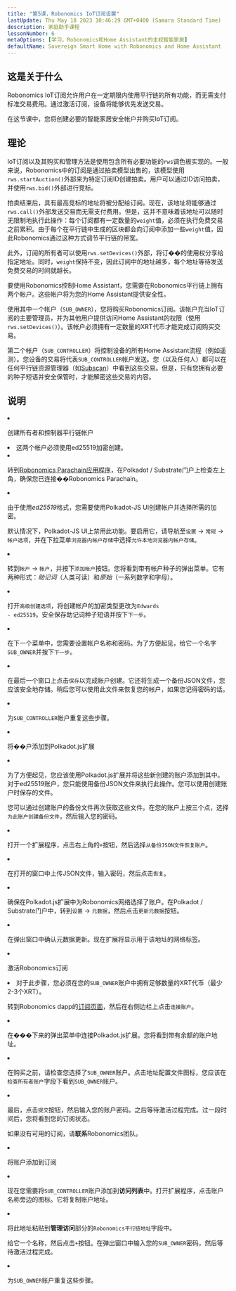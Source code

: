 ```yaml
---
title: "第5课，Robonomics IoT订阅设置"
lastUpdate: Thu May 18 2023 10:46:29 GMT+0400 (Samara Standard Time)
description: 家庭助手课程
lessonNumber: 6
metaOptions: [学习，Robonomics和Home Assistant的主权智能家居]
defaultName: Sovereign Smart Home with Robonomics and Home Assistant
---
```



## 这是关于什么

Robonomics IoT订阅允许用户在一定期限内使用平行链的所有功能，而无需支付标准交易费用。通过激活订阅，设备将能够优先发送交易。

在这节课中，您将创建必要的智能家居安全帐户并购买IoT订阅。

## 理论

IoT订阅以及其购买和管理方法是使用包含所有必要功能的<code>rws</code>调色板实现的。一般来说，Robonomics中的订阅是通过拍卖模型出售的，该模型使用<code>rws.startAuction()</code>外部来为特定订阅ID创建拍卖。用户可以通过ID访问拍卖，并使用<code>rws.bid()</code>外部进行竞标。

拍卖结束后，具有最高竞标的地址将被分配给订阅。现在，该地址将能够通过<code>rws.call()</code>外部发送交易而无需支付费用。但是，这并不意味着该地址可以随时无限制地执行此操作：每个订阅都有一定数量的<code>weight</code>值，必须在执行免费交易之前累积。由于每个在平行链中生成的区块都会向订阅中添加一些<code>weight</code>值，因此Robonomics通过这种方式调节平行链的带宽。

此外，订阅的所有者可以使用<code>rws.setDevices()</code>外部，将订��的使用权分享给指定地址。同时，<code>weight</code>保持不变，因此订阅中的地址越多，每个地址等待发送免费交易的时间就越长。

要使用Robonomics控制Home Assistant，您需要在Robonomics平行链上拥有两个帐户。这些帐户将为您的Home Assistant提供安全性。

使用其中一个帐户（<code>SUB_OWNER</code>），您将购买Robonomics订阅。该帐户充当IoT订阅的主要管理员，并为其他用户提供访问Home Assistant的权限（使用<code>rws.setDevices()</code>）。该帐户必须拥有一定数量的XRT代币才能完成订阅购买交易。

第二个帐户（<code>SUB_CONTROLLER</code>）将控制设备的所有Home Assistant流程（例如遥测）。您设备的交易将代表<code>SUB_CONTROLLER</code>帐户发送。您（以及任何人）都可以在任何平行链资源管理器（如[Subscan](https://robonomics.subscan.io/)）中看到这些交易。但是，只有您拥有必要的种子短语并安全保管时，才能解密这些交易的内容。

## 说明

<List type="numbers">

<li>

创建所有者和控制器平行链帐户

<List>

<li>

<robo-academy-note type="warning" title="WARNING">
这两个帐户必须使用ed25519加密创建。
</robo-academy-note>

</li>

<li>

转到[Robonomics Parachain应用程序](https://polkadot.js.org/apps/?rpc=wss%3A%2F%2Fkusama.rpc.robonomics.network%2F#/)，在Polkadot / Substrate门户上检查左上角，确保您已连接��Robonomics Parachain。

</li>

<li>

由于使用*ed25519*格式，您需要使用Polkadot-JS UI创建帐户并选择所需的加密。 

默认情况下，Polkadot-JS UI上禁用此功能。要启用它，请导航至<code>设置</code> -> <code>常规</code> -> <code>帐户选项</code>，并在下拉菜单<code>浏览器内帐户存储</code>中选择<code>允许本地浏览器内帐户存储</code>。
 
</li>

<li>

转到<code>帐户</code> -> <code>帐户</code>，并按下<code>添加帐户</code>按钮。您将看到带有帐户种子的弹出菜单。它有两种形式：*助记词*（人类可读）和*原始*（一系列数字和字母）。

<LessonVideo  :videos="[{src: 'https://crustipfs.info/ipfs/QmQiJYPYajUJXENX2PzSJMSKGSshyWyPNqugSYxP5eCNvm', type:'mp4'}]" />

</li>

<li>

打开<code>高级创建选项</code>，将创建帐户的加密类型更改为<code>Edwards - ed25519</code>。安全保存助记词种子短语并按下<code>下一步</code>。

</li>

<li>

在下一个菜单中，您需要设置帐户名称和密码。为了方便起见，给它一个名字<code>SUB_OWNER</code>并按下<code>下一步</code>。

</li>

<li>

在最后一个窗口上点击<code>保存</code>以完成帐户创建。它还将生成一个备份JSON文件，您应该安全地存储。稍后您可以使用此文件来恢复您的帐户，如果您记得密码的话。

</li>

<li>

为<code>SUB_CONTROLLER</code>帐户重复这些步骤。

</li>
</List>
</li>

<li>

将��户添加到Polkadot.js扩展

<List type="numbers">

<li>

为了方便起见，您应该使用Polkadot.js扩展并将这些新创建的账户添加到其中。对于ed25519账户，您只能使用备份JSON文件来执行此操作。您可以使用创建账户时保存的文件。

您可以通过创建账户的备份文件再次获取这些文件。在您的账户上按三个点，选择<code>为此账户创建备份文件</code>，然后输入您的密码。

<LessonVideo  :videos="[{src: 'https://crustipfs.info/ipfs/QmRd7gztUjWkLF4W2XuJwy5aXBwzNV2aPCU6CQQLvUpSNj', type:'mp4'}]" />

</li>

<li>

打开一个扩展程序，点击右上角的<code>+</code>按钮，然后选择<code>从备份JSON文件恢复账户</code>。

</li>

<li>

在打开的窗口中上传JSON文件，输入密码，然后点击<code>恢复</code>。

</li>

<li>

确保在Polkadot.js扩展中为Robonomics网络选择了账户。在Polkadot / Substrate门户中，转到<code>设置</code> -> <code>元数据</code>，然后点击<code>更新元数据</code>按钮。 

<LessonVideo  :videos="[{src: 'https://crustipfs.info/ipfs/QmT5sTNP9t8gpbD4RJJw6ETwG4wiziiChAh2uHHBk9Zsyd', type:'mp4'}]" />

</li>

<li>

在弹出窗口中确认元数据更新。现在扩展将显示用于该地址的网络标签。

</li>

</List>
</li>

<li>

激活Robonomics订阅

<List >

<li>

<robo-academy-note type="okay">
对于此步骤，您必须在您的<code>SUB_OWNER</code>账户中拥有足够数量的XRT代币（最少2-3个XRT）。
</robo-academy-note>

转到Robonomics dapp的[订阅页面](https://dapp.robonomics.network/#/subscription)，然后在右侧边栏上点击<code>连接账户</code>。

<LessonVideo  :videos="[{src: 'https://crustipfs.info/ipfs/QmXrFCajmJgkRDSbshGD3QehjnoyS6jafEPSjHdYkoBHum', type:'mp4'}]" />

</li>

<li>

在���下来的弹出菜单中连接Polkadot.js扩展。您将看到带有余额的账户地址。

</li>

<li>

在购买之前，请检查您选择了<code>SUB_OWNER</code>账户。点击地址配置文件图标，您应该在<code>检查所有者账户</code>字段下看到<code>SUB_OWNER</code>账户。

</li>

<li>

最后，点击<code>提交</code>按钮，然后输入您的账户密码。之后等待激活过程完成。过一段时间后，您将看到您的订阅状态。

如果没有可用的订阅，请**联系**Robonomics团队。

</li>
</List>
</li>

<li>

将账户添加到订阅

<List type="numbers">

<li>

现在您需要将<code>SUB_CONTROLLER</code>账户添加到**访问列表**中。打开扩展程序，点击账户名称旁边的图标。它将复制账户地址。

<LessonVideo  :videos="[{src: 'https://crustipfs.info/ipfs/QmV1gkwtcXsWv54ov9tuXfcHg7nqs1foM8cRwts4sqnqtX', type:'mp4'}]" />

</li>

<li>

将此地址粘贴到**管理访问**部分的<code>Robonomics平行链地址</code>字段中。

给它一个名称，然后点击<code>+</code>按钮。在弹出窗口中输入您的<code>SUB_OWNER</code>密码，然后等待激活过程完成。

</li>

<li>

为<code>SUB_OWNER</code>账户重复这些步骤。
</li>
</List>
</li>
</List>